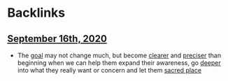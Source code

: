 
# Backlinks
## [September 16th, 2020](<September 16th, 2020.md>)
- The [goal](<goal.md>) may not change much, but become [clearer](<clearer.md>) and [preciser](<preciser.md>) than beginning when we can help them expand their awareness, go [deeper](<deeper.md>) into what they really want or concern and let them [sacred place](<sacred place.md>)

